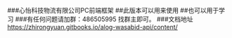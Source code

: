 ###心怡科技物流有限公司PC前端框架
##此版本可以用来使用
##也可以用于学习
###有任何问题请加群：486505995 找群主即可。
###文档地址 https://zhirongyuan.gitbooks.io/alog-wasabid-api/content/
